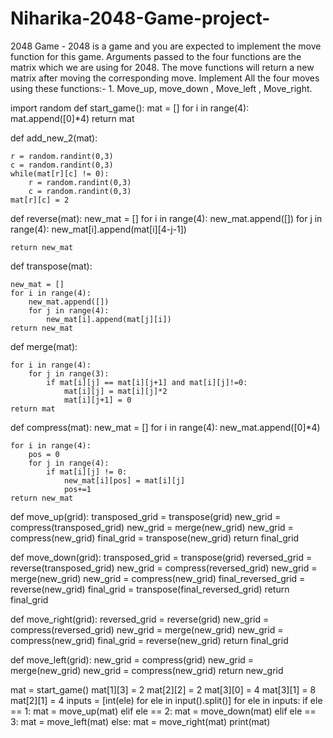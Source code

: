 # Niharika-2048-Game-project-
2048 Game -  2048 is a game and you are expected to implement the move function for this game.  Arguments passed to the four functions are the matrix which we are using for 2048. The move  functions will return a new matrix after moving the corresponding move. Implement All the four moves using these functions:- 1. Move_up, move_down , Move_left , Move_right.


import random
def start_game():
    mat = []
    for i in range(4):
        mat.append([0]*4)
    return mat

def add_new_2(mat):
    
    r = random.randint(0,3)
    c = random.randint(0,3)
    while(mat[r][c] != 0):
        r = random.randint(0,3)
        c = random.randint(0,3)
    mat[r][c] = 2

def reverse(mat):
    new_mat = []
    for i in range(4):
        new_mat.append([])
        for j in range(4):
            new_mat[i].append(mat[i][4-j-1])
    
    return new_mat

def transpose(mat):
    
    new_mat = []
    for i in range(4):
        new_mat.append([])
        for j in range(4):
            new_mat[i].append(mat[j][i])
    return new_mat

def merge(mat):
    
    for i in range(4):
        for j in range(3):
            if mat[i][j] == mat[i][j+1] and mat[i][j]!=0:
                mat[i][j] = mat[i][j]*2
                mat[i][j+1] = 0
    return mat
            
def compress(mat):
    new_mat = []
    for i in range(4):
        new_mat.append([0]*4)
    
    for i in range(4):
        pos = 0
        for j in range(4):
            if mat[i][j] != 0:
                new_mat[i][pos] = mat[i][j]
                pos+=1
    return new_mat

def move_up(grid):
    transposed_grid = transpose(grid)
    new_grid = compress(transposed_grid)
    new_grid = merge(new_grid)
    new_grid = compress(new_grid)
    final_grid = transpose(new_grid)
    return final_grid

def move_down(grid):
    transposed_grid = transpose(grid)
    reversed_grid = reverse(transposed_grid)
    new_grid = compress(reversed_grid)
    new_grid = merge(new_grid)
    new_grid = compress(new_grid)
    final_reversed_grid = reverse(new_grid)
    final_grid = transpose(final_reversed_grid)
    return final_grid

def move_right(grid):
    reversed_grid = reverse(grid)
    new_grid = compress(reversed_grid)
    new_grid = merge(new_grid)
    new_grid = compress(new_grid)
    final_grid = reverse(new_grid)
    return final_grid

def move_left(grid):
    new_grid = compress(grid)
    new_grid = merge(new_grid)
    new_grid = compress(new_grid)
    return new_grid

 
mat = start_game()
mat[1][3] = 2
mat[2][2] = 2
mat[3][0] = 4
mat[3][1] = 8
mat[2][1] = 4
inputs = [int(ele) for ele in input().split()]
for ele in inputs:
    if ele == 1:
        mat = move_up(mat)
    elif ele == 2:
        mat = move_down(mat)
    elif ele == 3:
        mat = move_left(mat)
    else:
        mat = move_right(mat)
    print(mat)
